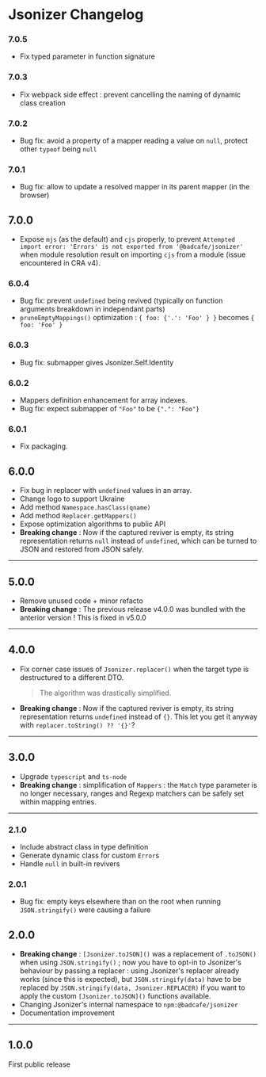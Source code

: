 # Jsonizer Changelog

### 7.0.5

* Fix typed parameter in function signature

### 7.0.3

* Fix webpack side effect : prevent cancelling the naming of dynamic class creation

### 7.0.2

* Bug fix: avoid a property of a mapper reading a value on `null`, protect other `typeof` being `null`

### 7.0.1

* Bug fix: allow to update a resolved mapper in its parent mapper (in the browser)

## 7.0.0

* Expose `mjs` (as the default) and `cjs` properly, to prevent `Attempted import error: 'Errors' is not exported from '@badcafe/jsonizer'` when module resolution result on importing `cjs` from a module (issue encountered in CRA v4).

### 6.0.4

* Bug fix: prevent `undefined` being revived (typically on function arguments breakdown in independant parts)
* `pruneEmptyMappings()` optimization : `{ foo: {'.': 'Foo' } }` becomes `{ foo: 'Foo' }` 

### 6.0.3

* Bug fix: submapper gives Jsonizer.Self.Identity

### 6.0.2

* Mappers definition enhancement for array indexes.
* Bug fix: expect submapper of `"Foo"` to be `{".": "Foo"}`

### 6.0.1

* Fix packaging.

## 6.0.0

* Fix bug in replacer with `undefined` values in an array.
* Change logo to support Ukraine
* Add method `Namespace.hasClass(qname)`
* Add method `Replacer.getMappers()`
* Expose optimization algorithms to public API
* **Breaking change** : Now if the captured reviver is empty, its string representation returns `null` instead of `undefined`, which can be turned to JSON and restored from JSON safely.

-----

## 5.0.0

* Remove unused code + minor refacto
* **Breaking change** : The previous release v4.0.0 was bundled with the anterior version ! This is fixed in v5.0.0

-----

## 4.0.0

* Fix corner case issues of `Jsonizer.replacer()` when the target type is destructured to a different DTO.
    > The algorithm was drastically simplified.
* **Breaking change** : Now if the captured reviver is empty, its string representation returns `undefined` instead of `{}`. This let you get it anyway with `replacer.toString() ?? '{}'`?

-----

## 3.0.0

* Upgrade `typescript` and `ts-node`
* **Breaking change** : simplification of `Mappers` : the `Match` type parameter is no longer necessary, ranges and Regexp matchers can be safely set within mapping entries.

-----

### 2.1.0

* Include abstract class in type definition
* Generate dynamic class for custom `Error`s
* Handle `null` in built-in revivers

### 2.0.1

* Bug fix: empty keys elsewhere than on the root when running `JSON.stringify()` were causing a failure

## 2.0.0

* **Breaking change** : `[Jsonizer.toJSON]()` was a replacement of `.toJSON()` when using `JSON.stringify()` ; now you have to opt-in to Jsonizer's behaviour by passing a replacer : using Jsonizer's replacer already works (since this is expected), but `JSON.stringify(data)` have to be replaced by `JSON.stringify(data, Jsonizer.REPLACER)` if you want to apply the custom `[Jsonizer.toJSON]()` functions available.
* Changing Jsonizer's internal namespace to `npm:@badcafe/jsonizer`
* Documentation improvement

-----

## 1.0.0

First public release
